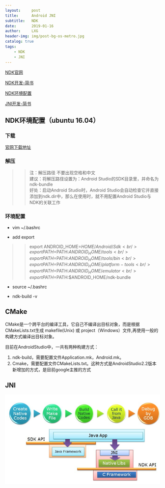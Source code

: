 ```yaml
---
layout:     post
title:      Android JNI
subtitle:   NDK
date:       2019-01-16
author:     LXG
header-img: img/post-bg-os-metro.jpg
catalog: true
tags:
    - NDK
    - JNI
---
```


[NDK官网](https://developer.android.com/ndk/)

[NDK开发-简书](https://www.jianshu.com/p/6332418b12b1)

[NDK环境配置](https://juejin.im/entry/5940fe588d6d810058b68e58)

[JNI开发-简书](https://www.jianshu.com/p/87ce6f565d37)

## NDK环境配置（ubuntu 16.04）

### 下载

[官网下载地址](https://developer.android.com/ndk/downloads/)

### 解压

>> 注：解压路径 不要出现空格和中文<br/>
建议：将解压路径设置为：Android Studio的SDK目录里，并命名为ndk-bundle<br/>
好处：启动Android Studio时，Android Studio会自动检查它并直接添加到ndk.dir中，那么在使用时，就不用配置Android Studio与NDK的关联工作<br/>

### 环境配置

* vim ~/.bashrc

* add export

>> export ANDROID_HOME=$HOME/Android/Sdk<br/>
export PATH=$PATH:$ANDROID_HOME/tools<br/>
export PATH=$PATH:$ANDROID_HOME/tools/bin<br/>
export PATH=$PATH:$ANDROID_HOME/platform-tools<br/>
export PATH=$PATH:$ANDROID_HOME/emulator<br/>
export PATH=$PATH:$ANDROID_HOME/ndk-bundle

* source ~/.bashrc

* ndk-build -v

## CMake

CMake是一个跨平台的编译工具，它自己不编译出目标对象，而是根据CMakeLists.txt生成 makefile(Unix) 或 project（Windows）文件,再使用一般的构建方式编译出目标对象。

目前在AndroidStudio中，一共有两种构建方式：

1. ndk-build，需要配置文件Application.mk，Android.mk。
2. Cmake，需要配置文件CMakeLists.txt。这种方式是AndroidStudio2.2版本新增加的方式，是目前google主推的方式

## JNI

![JNI](/images/jni/jni.png)



